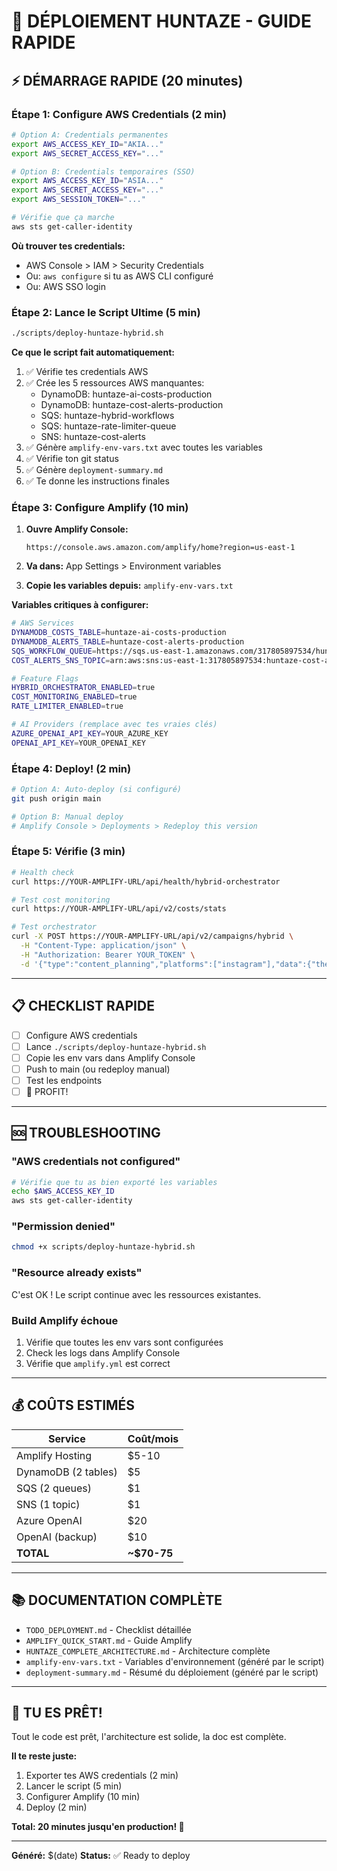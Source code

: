 # 🚀 DÉPLOIEMENT HUNTAZE - GUIDE RAPIDE

## ⚡ DÉMARRAGE RAPIDE (20 minutes)

### Étape 1: Configure AWS Credentials (2 min)

```bash
# Option A: Credentials permanentes
export AWS_ACCESS_KEY_ID="AKIA..."
export AWS_SECRET_ACCESS_KEY="..."

# Option B: Credentials temporaires (SSO)
export AWS_ACCESS_KEY_ID="ASIA..."
export AWS_SECRET_ACCESS_KEY="..."
export AWS_SESSION_TOKEN="..."

# Vérifie que ça marche
aws sts get-caller-identity
```

**Où trouver tes credentials:**
- AWS Console > IAM > Security Credentials
- Ou: `aws configure` si tu as AWS CLI configuré
- Ou: AWS SSO login

### Étape 2: Lance le Script Ultime (5 min)

```bash
./scripts/deploy-huntaze-hybrid.sh
```

**Ce que le script fait automatiquement:**
1. ✅ Vérifie tes credentials AWS
2. ✅ Crée les 5 ressources AWS manquantes:
   - DynamoDB: huntaze-ai-costs-production
   - DynamoDB: huntaze-cost-alerts-production
   - SQS: huntaze-hybrid-workflows
   - SQS: huntaze-rate-limiter-queue
   - SNS: huntaze-cost-alerts
3. ✅ Génère `amplify-env-vars.txt` avec toutes les variables
4. ✅ Vérifie ton git status
5. ✅ Génère `deployment-summary.md`
6. ✅ Te donne les instructions finales

### Étape 3: Configure Amplify (10 min)

1. **Ouvre Amplify Console:**
   ```
   https://console.aws.amazon.com/amplify/home?region=us-east-1
   ```

2. **Va dans:** App Settings > Environment variables

3. **Copie les variables depuis:** `amplify-env-vars.txt`

**Variables critiques à configurer:**
```bash
# AWS Services
DYNAMODB_COSTS_TABLE=huntaze-ai-costs-production
DYNAMODB_ALERTS_TABLE=huntaze-cost-alerts-production
SQS_WORKFLOW_QUEUE=https://sqs.us-east-1.amazonaws.com/317805897534/huntaze-hybrid-workflows
COST_ALERTS_SNS_TOPIC=arn:aws:sns:us-east-1:317805897534:huntaze-cost-alerts

# Feature Flags
HYBRID_ORCHESTRATOR_ENABLED=true
COST_MONITORING_ENABLED=true
RATE_LIMITER_ENABLED=true

# AI Providers (remplace avec tes vraies clés)
AZURE_OPENAI_API_KEY=YOUR_AZURE_KEY
OPENAI_API_KEY=YOUR_OPENAI_KEY
```

### Étape 4: Deploy! (2 min)

```bash
# Option A: Auto-deploy (si configuré)
git push origin main

# Option B: Manual deploy
# Amplify Console > Deployments > Redeploy this version
```

### Étape 5: Vérifie (3 min)

```bash
# Health check
curl https://YOUR-AMPLIFY-URL/api/health/hybrid-orchestrator

# Test cost monitoring
curl https://YOUR-AMPLIFY-URL/api/v2/costs/stats

# Test orchestrator
curl -X POST https://YOUR-AMPLIFY-URL/api/v2/campaigns/hybrid \
  -H "Content-Type: application/json" \
  -H "Authorization: Bearer YOUR_TOKEN" \
  -d '{"type":"content_planning","platforms":["instagram"],"data":{"theme":"fitness"}}'
```

---

## 📋 CHECKLIST RAPIDE

- [ ] Configure AWS credentials
- [ ] Lance `./scripts/deploy-huntaze-hybrid.sh`
- [ ] Copie les env vars dans Amplify Console
- [ ] Push to main (ou redeploy manual)
- [ ] Test les endpoints
- [ ] 🎉 PROFIT!

---

## 🆘 TROUBLESHOOTING

### "AWS credentials not configured"
```bash
# Vérifie que tu as bien exporté les variables
echo $AWS_ACCESS_KEY_ID
aws sts get-caller-identity
```

### "Permission denied"
```bash
chmod +x scripts/deploy-huntaze-hybrid.sh
```

### "Resource already exists"
C'est OK ! Le script continue avec les ressources existantes.

### Build Amplify échoue
1. Vérifie que toutes les env vars sont configurées
2. Check les logs dans Amplify Console
3. Vérifie que `amplify.yml` est correct

---

## 💰 COÛTS ESTIMÉS

| Service | Coût/mois |
|---------|-----------|
| Amplify Hosting | $5-10 |
| DynamoDB (2 tables) | $5 |
| SQS (2 queues) | $1 |
| SNS (1 topic) | $1 |
| Azure OpenAI | $20 |
| OpenAI (backup) | $10 |
| **TOTAL** | **~$70-75** |

---

## 📚 DOCUMENTATION COMPLÈTE

- `TODO_DEPLOYMENT.md` - Checklist détaillée
- `AMPLIFY_QUICK_START.md` - Guide Amplify
- `HUNTAZE_COMPLETE_ARCHITECTURE.md` - Architecture complète
- `amplify-env-vars.txt` - Variables d'environnement (généré par le script)
- `deployment-summary.md` - Résumé du déploiement (généré par le script)

---

## 🎯 TU ES PRÊT!

Tout le code est prêt, l'architecture est solide, la doc est complète.

**Il te reste juste:**
1. Exporter tes AWS credentials (2 min)
2. Lancer le script (5 min)
3. Configurer Amplify (10 min)
4. Deploy (2 min)

**Total: 20 minutes jusqu'en production! 🚀**

---

**Généré:** $(date)
**Status:** ✅ Ready to deploy

